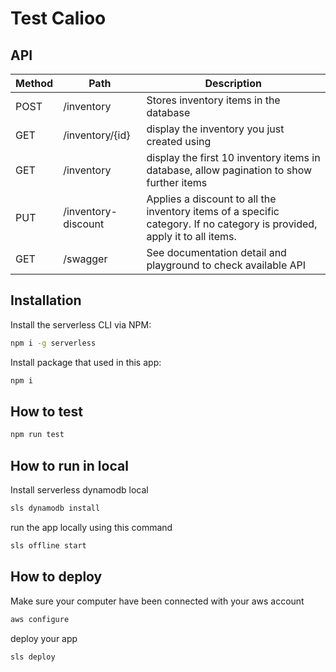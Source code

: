 # Test Calioo
## API
| Method | Path | Description |
| ------ | ---- | ----------- |
| POST | /inventory | Stores inventory items in the database |
| GET | /inventory/{id} | display the inventory you just created using |
| GET | /inventory | display the first 10 inventory items in database, allow pagination to show further items |
| PUT | /inventory-discount | Applies a discount to all the inventory items of a specific category. If no category is provided, apply it to all items. |
| GET | /swagger | See documentation detail and playground to check available API |

## Installation
Install the serverless CLI via NPM:
```sh
npm i -g serverless
```
Install package that used in this app:
```sh
npm i
```

## How to test
```sh
npm run test
```

## How to run in local
Install serverless dynamodb local
```sh
sls dynamodb install
```
run the app locally using this command
```sh
sls offline start
```

## How to deploy
Make sure your computer have been connected with your aws account
```sh
aws configure
```
deploy your app
```sh
sls deploy
```
